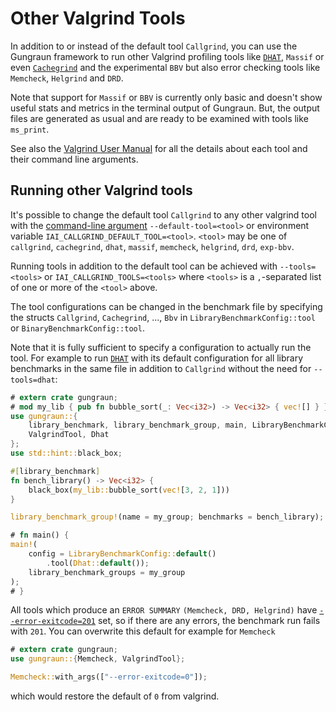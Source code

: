 # Other Valgrind Tools

In addition to or instead of the default tool `Callgrind`, you can use the
Gungraun framework to run other Valgrind profiling tools like
[`DHAT`](./dhat.md), `Massif` or even [`Cachegrind`](./cachegrind.md) and the
experimental `BBV` but also error checking tools like `Memcheck`, `Helgrind` and
`DRD`.

Note that support for `Massif` or `BBV` is currently only basic and doesn't show
useful stats and metrics in the terminal output of Gungraun. But, the
output files are generated as usual and are ready to be examined with tools like
`ms_print`.

See also the [Valgrind User
Manual](https://valgrind.org/docs/manual/manual.html) for all the details about
each tool and their command line arguments.

## Running other Valgrind tools

It's possible to change the default tool `Callgrind` to any other valgrind tool
with the [command-line argument](./cli_and_env/basics.md)
`--default-tool=<tool>` or environment variable
`IAI_CALLGRIND_DEFAULT_TOOL=<tool>`. `<tool>` may be one of `callgrind`,
`cachegrind`, `dhat`, `massif`, `memcheck`, `helgrind`, `drd`, `exp-bbv`.

Running tools in addition to the default tool can be achieved with
`--tools=<tools>` or `IAI_CALLGRIND_TOOLS=<tools>` where `<tools>` is a
`,`-separated list of one or more of the `<tool>` above.

The tool configurations can be changed in the benchmark file by specifying the
structs `Callgrind`, `Cachegrind`, ..., `Bbv` in `LibraryBenchmarkConfig::tool`
or `BinaryBenchmarkConfig::tool`.

Note that it is fully sufficient to specify a configuration to actually run the
tool. For example to run [`DHAT`](./dhat.md) with its default configuration for
all library benchmarks in the same file in addition to `Callgrind` without the
need for `--tools=dhat`:

```rust
# extern crate gungraun;
# mod my_lib { pub fn bubble_sort(_: Vec<i32>) -> Vec<i32> { vec![] } }
use gungraun::{
    library_benchmark, library_benchmark_group, main, LibraryBenchmarkConfig,
    ValgrindTool, Dhat
};
use std::hint::black_box;

#[library_benchmark]
fn bench_library() -> Vec<i32> {
    black_box(my_lib::bubble_sort(vec![3, 2, 1]))
}

library_benchmark_group!(name = my_group; benchmarks = bench_library);

# fn main() {
main!(
    config = LibraryBenchmarkConfig::default()
        .tool(Dhat::default());
    library_benchmark_groups = my_group
);
# }
```

All tools which produce an `ERROR SUMMARY` `(Memcheck, DRD, Helgrind)` have
[`--error-exitcode=201`](https://valgrind.org/docs/manual/manual-core.html#manual-core.erropts)
set, so if there are any errors, the benchmark run fails with `201`. You can
overwrite this default for example for `Memcheck`

```rust
# extern crate gungraun;
use gungraun::{Memcheck, ValgrindTool};

Memcheck::with_args(["--error-exitcode=0"]);
```

which would restore the default of `0` from valgrind.
